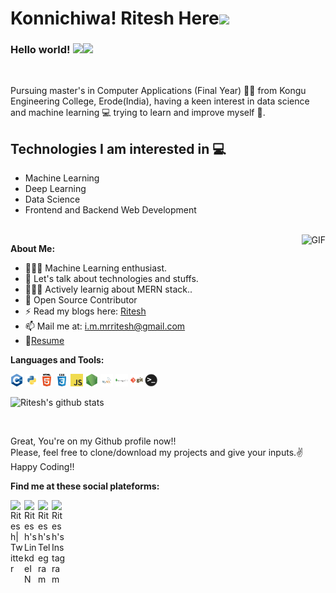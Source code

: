 # Konnichiwa! Ritesh Here<img src="https://github.com/TheDudeThatCode/TheDudeThatCode/blob/master/Assets/Developer.gif" width="80px">

### Hello world!&nbsp;<img src="https://github.com/TheDudeThatCode/TheDudeThatCode/blob/master/Assets/Hi.gif" width="29px"><img src="https://github.com/TheDudeThatCode/TheDudeThatCode/blob/master/Assets/Earth.gif" width="24px">

<br />

Pursuing master's in Computer Applications (Final Year) 👨‍💻 from Kongu Engineering College, Erode(India), having a keen interest in data science and machine learning 💻 trying to learn and improve myself 🚀.
<br/>
## Technologies I am interested in :computer:
* Machine Learning
* Deep Learning
* Data Science
* Frontend and Backend Web Development
<br/>
<img align="right" alt="GIF" src="https://media.giphy.com/media/ZVik7pBtu9dNS/giphy.gif" />
  
**About Me:**

- 👨🏽‍💻 Machine Learning enthusiast.  
- 💬 Let's talk about technologies and stuffs.
- 👨🏽‍💼 Actively learnig about MERN stack..
- 🙍  Open Source Contributor
- ⚡️ Read my blogs here: [Ritesh](https://medium.com/@i.m.mrritesh)
- 📫 Mail me at: i.m.mrritesh@gmail.com
- 📝[Resume](https://drive.google.com/file/d/1d-nD6JLrrv214spxm2uPk28nUGGv4bsz/view?usp=sharing)

**Languages and Tools:**  

<code><img height="20" src="https://raw.githubusercontent.com/github/explore/80688e429a7d4ef2fca1e82350fe8e3517d3494d/topics/cpp/cpp.png"></code>
<code><img height="20" src="https://raw.githubusercontent.com/github/explore/80688e429a7d4ef2fca1e82350fe8e3517d3494d/topics/python/python.png"></code>
<code><img height="20" src="https://raw.githubusercontent.com/github/explore/80688e429a7d4ef2fca1e82350fe8e3517d3494d/topics/html/html.png"></code>
<code><img height="20" src="https://raw.githubusercontent.com/github/explore/5c058a388828bb5fde0bcafd4bc867b5bb3f26f3/topics/css/css.png"></code>
<code><img height="20" src="https://raw.githubusercontent.com/github/explore/80688e429a7d4ef2fca1e82350fe8e3517d3494d/topics/javascript/javascript.png"></code>
<code><img height="20" src="https://raw.githubusercontent.com/github/explore/80688e429a7d4ef2fca1e82350fe8e3517d3494d/topics/nodejs/nodejs.png"></code>
<code><img height="20" src="https://raw.githubusercontent.com/github/explore/80688e429a7d4ef2fca1e82350fe8e3517d3494d/topics/mysql/mysql.png"></code>
<code><img height="20" src="https://raw.githubusercontent.com/github/explore/80688e429a7d4ef2fca1e82350fe8e3517d3494d/topics/mongodb/mongodb.png"></code>
<code><img height="20" src="https://raw.githubusercontent.com/github/explore/80688e429a7d4ef2fca1e82350fe8e3517d3494d/topics/git/git.png"></code>
<code><img height="20" src="https://raw.githubusercontent.com/github/explore/80688e429a7d4ef2fca1e82350fe8e3517d3494d/topics/terminal/terminal.png"></code>

![Ritesh's github stats](https://github-readme-stats.vercel.app/api?username=imrritesh&show_icons=true&hide_border=true)

<br/>

Great, You're on my Github profile now!!
<br/>
Please, feel free to clone/download my projects and give your inputs.✌
<br/>
Happy Coding!!

**Find me at these social plateforms:**

<a href="https://twitter.com/i_mrritesh">
  <img align="left" alt="Ritesh| Twitter" width="22px" src="https://cdn.jsdelivr.net/npm/simple-icons@v3/icons/twitter.svg" />
</a>
<a href="https://www.linkedin.com/in/ritesh-kumar-singh-aa6212180/">
  <img align="left" alt="Ritesh's LinkdeIN" width="22px" src="https://cdn.jsdelivr.net/npm/simple-icons@v3/icons/linkedin.svg" />
</a>
<a href="https://t.me/i_mrritesh">
  <img align="left" alt="Ritesh's Telegram" width="22px" src="https://cdn.jsdelivr.net/npm/simple-icons@v3/icons/telegram.svg" />
</a>
<a href="https://www.instagram.com/i.mrritesh/">
  <img align="left" alt="Ritesh's Instagram" width="22px" src="https://cdn.jsdelivr.net/npm/simple-icons@v3/icons/instagram.svg" />
</a>
